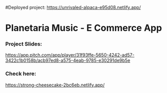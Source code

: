 #Deployed project:
https://unrivaled-alpaca-e95d08.netlify.app/

# Planetaria Music - E Commerce App

### Project Slides:
https://app.pitch.com/app/player/31f93ffe-5650-4242-ad57-3422c1b0158b/acb97ed8-a575-4eab-9785-e30291de9b5e

### Check here: 
https://strong-cheesecake-2bc6eb.netlify.app/


